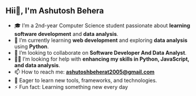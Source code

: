 ## Hii👋, I'm Ashutosh Behera

- 🎓 I’m a 2nd-year Computer Science student passionate about **learning software development** and **data analysis**.
- 🌱 I’m currently learning **web development** and exploring **data analysis** using **Python**.
- 👯 I’m looking to collaborate on **Software Developer And Data Analyst**.
- 🧑‍💻 I’m looking for help with **enhancing my skills in Python, JavaScript, and data analysis**.
- 📫 How to reach me: **ashutoshbeherat2005@gmail.com**
- 🚀 Eager to learn new tools, frameworks, and technologies.
- ⚡ Fun fact: Learning something new every day

